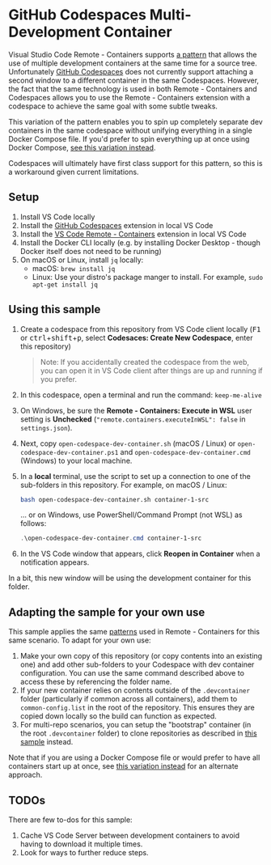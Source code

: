 # GitHub Codespaces Multi-Development Container

Visual Studio Code Remote - Containers supports [a pattern](https://code.visualstudio.com/remote/advancedcontainers/connect-multiple-containers) that allows the use of multiple development containers at the same time for a source tree. Unfortunately [GitHub Codespaces](https://github.com/features/codespaces) does not currently support attaching a second window to a different container in the same Codespaces. However, the fact that the same technology is used in both Remote - Containers and Codespaces allows you to use the Remote - Containers extension with a codespace to achieve the same goal with some subtle tweaks.

This variation of the pattern enables you to spin up completely separate dev containers in the same codespace without unifying everything in a single Docker Compose file. If you'd prefer to spin everything up at once using Docker Compose, [see this variation instead](https://github.com/chuxel/codespaces-multi-dev-container-compose).

Codespaces will ultimately have first class support for this pattern, so this is a workaround given current limitations.

## Setup

1. Install VS Code locally
2. Install the [GitHub Codespaces](https://marketplace.visualstudio.com/items?itemName=GitHub.codespaces) extension in local VS Code
3. Install the [VS Code Remote - Containers](https://marketplace.visualstudio.com/items?itemName=ms-vscode-remote.remote-containers) extension in local VS Code
4. Install the Docker CLI locally (e.g. by installing Docker Desktop - though Docker itself does not need to be running)
5. On macOS or Linux, install `jq` locally:
    - macOS: `brew install jq`
    - Linux: Use your distro's package manger to install. For example, `sudo apt-get install jq`

## Using this sample

1. Create a codespace from this repository from VS Code client locally (<kbd>F1</kbd> or <kbd>ctrl</kbd>+<kbd>shift</kbd>+<kbd>p</kbd>, select **Codesaces: Create New Codespace**, enter this repository)

    > Note: If you accidentally created the codespace from the web, you can open it in VS Code client after things are up and running if you prefer.

2. In this codespace, open a terminal and run the command: `keep-me-alive`

3. On Windows, be sure the **Remote - Containers: Execute in WSL** user setting is **Unchecked** (`"remote.containers.executeInWSL": false` in `settings.json`).

4. Next, copy `open-codespace-dev-container.sh` (macOS / Linux) or `open-codespace-dev-container.ps1` and `open-codespace-dev-container.cmd` (Windows) to your local machine.

5. In a **local** terminal, use the script to set up a connection to one of the sub-folders in this repository. For example, on macOS / Linux:

    ```bash
    bash open-codespace-dev-container.sh container-1-src
    ```

    ... or on Windows, use PowerShell/Command Prompt (not WSL) as follows:
    ```powershell
    .\open-codespace-dev-container.cmd container-1-src
    ```

5. In the VS Code window that appears, click **Reopen in Container** when a notification appears.

In a bit, this new window will be using the development container for this folder.

## Adapting the sample for your own use

This sample applies the same [patterns](https://code.visualstudio.com/remote/advancedcontainers/connect-multiple-containers) used in Remote - Containers for this same scenario. To adapt for your own use:

1. Make your own copy of this repository (or copy contents into an existing one) and add other sub-folders to your Codespace with dev container configuration. You can use the same command described above to access these by referencing the folder name.
2. If your new container relies on contents outside of the `.devcontainer` folder (particularly if common across all containers), add them to `common-config.list` in the root of the repository. This ensures they are copied down locally so the build can function as expected.
3. For multi-repo scenarios, you can setup the "bootstrap" container (in the root `.devcontainer` folder) to clone repositories as described in [this sample](https://github.com/Chuxel/codespaces-multi-repo) instead.

Note that if you are using a Docker Compose file or would prefer to have all containers start up at once, see [this variation instead](https://github.com/chuxel/codespaces-multi-dev-container-compose) for an alternate approach.

## TODOs

There are few to-dos for this sample:

1. Cache VS Code Server between development containers to avoid having to download it multiple times.
2. Look for ways to further reduce steps.

